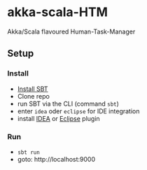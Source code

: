 # akka-scala-HTM

Akka/Scala flavoured Human-Task-Manager

## Setup
### Install
- [Install SBT](http://www.scala-sbt.org/release/docs/Getting-Started/Setup.html)
- Clone repo
- run SBT via the CLI (command `sbt`)
- enter `idea` oder `eclipse` for IDE integration
- install [IDEA](http://www.jetbrains.com/idea/features/scala.html) or [Eclipse](http://scala-ide.org/) plugin

### Run
- `sbt run`
- goto: http://localhost:9000
